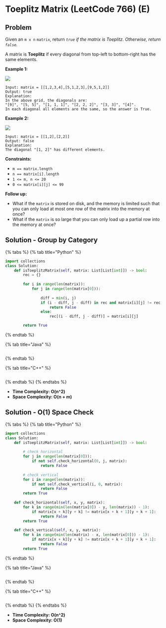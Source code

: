 # Toeplitz Matrix (LeetCode 766) (E)

## Problem



Given an `m x n` `matrix`, return _`true` if the matrix is Toeplitz. Otherwise, return `false`._

A matrix is **Toeplitz** if every diagonal from top-left to bottom-right has the same elements.

&#x20;

**Example 1:**

![](https://assets.leetcode.com/uploads/2020/11/04/ex1.jpg)

```
Input: matrix = [[1,2,3,4],[5,1,2,3],[9,5,1,2]]
Output: true
Explanation:
In the above grid, the diagonals are:
"[9]", "[5, 5]", "[1, 1, 1]", "[2, 2, 2]", "[3, 3]", "[4]".
In each diagonal all elements are the same, so the answer is True.
```

**Example 2:**

![](https://assets.leetcode.com/uploads/2020/11/04/ex2.jpg)

```
Input: matrix = [[1,2],[2,2]]
Output: false
Explanation:
The diagonal "[1, 2]" has different elements.
```

&#x20;

**Constraints:**

* `m == matrix.length`
* `n == matrix[i].length`
* `1 <= m, n <= 20`
* `0 <= matrix[i][j] <= 99`

&#x20;

**Follow up:**

* What if the `matrix` is stored on disk, and the memory is limited such that you can only load at most one row of the matrix into the memory at once?
* What if the `matrix` is so large that you can only load up a partial row into the memory at once?



## Solution - Group by Category

{% tabs %}
{% tab title="Python" %}
```python
import collections
class Solution:
    def isToeplitzMatrix(self, matrix: List[List[int]]) -> bool:
        rec = {}
        
        for i in range(len(matrix)):
            for j in range(len(matrix[0])):
                
                diff = min(i, j)
                if (i - diff, j - diff) in rec and matrix[i][j] != rec[(i - diff, j - diff)]:
                    return False
                else:
                    rec[(i - diff, j - diff)] = matrix[i][j]

        return True
```
{% endtab %}

{% tab title="Java" %}
```java
```
{% endtab %}

{% tab title="C++" %}
```cpp
```
{% endtab %}
{% endtabs %}

* **Time Complexity: O(n^2)**
* **Space Complexity: O(n + m)**



## Solution - O(1) Space Check

{% tabs %}
{% tab title="Python" %}
```python
import collections
class Solution:
    def isToeplitzMatrix(self, matrix: List[List[int]]) -> bool:
        
        # check horizontal
        for j in range(len(matrix[0])):
            if not self.check_horizontal(0, j, matrix):
                return False
        
        # check vertical
        for i in range(len(matrix)):
            if not self.check_vertical(i, 0, matrix):
                return False
        return True
    
    def check_horizontal(self, x, y, matrix):
        for k in range(min(len(matrix[0]) - y, len(matrix)) - 1):
            if matrix[x + k][y + k] != matrix[x + k + 1][y + k + 1]:
                return False
        return True
    
    def check_vertical(self, x, y, matrix):
        for k in range(min(len(matrix) - x, len(matrix[0])) - 1):
            if matrix[x + k][y + k] != matrix[x + k + 1][y + k + 1]:
                return False
        return True
```
{% endtab %}

{% tab title="Java" %}
```java
```
{% endtab %}

{% tab title="C++" %}
```cpp
```
{% endtab %}
{% endtabs %}

* **Time Complexity: O(n^2)**
* **Space Complexity: O(1)**

